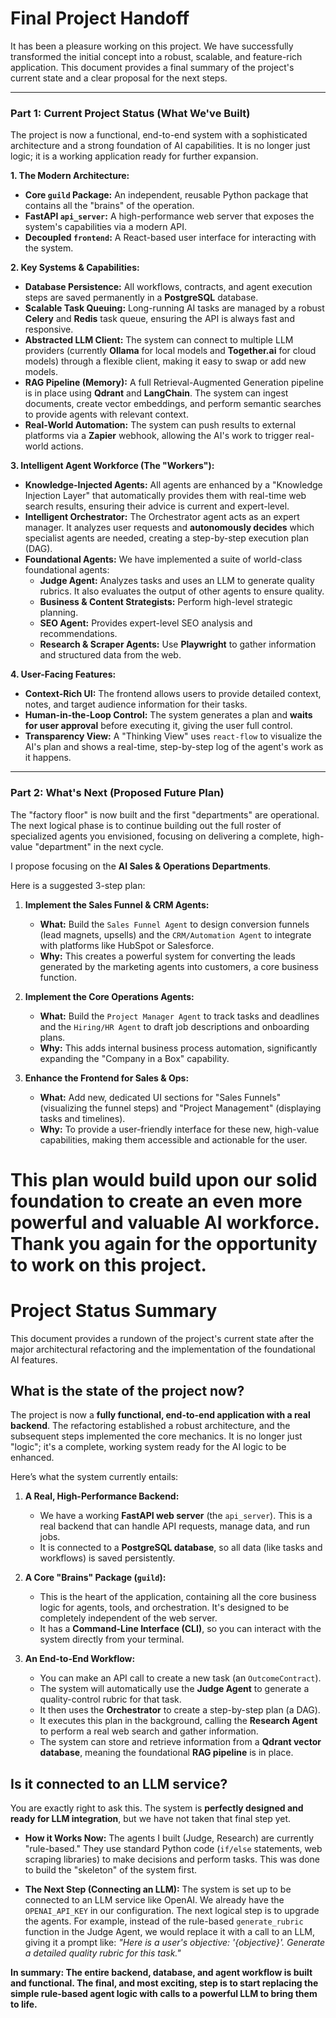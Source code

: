 # Final Project Handoff

It has been a pleasure working on this project. We have successfully transformed the initial concept into a robust, scalable, and feature-rich application. This document provides a final summary of the project's current state and a clear proposal for the next steps.

---

### Part 1: Current Project Status (What We've Built)

The project is now a functional, end-to-end system with a sophisticated architecture and a strong foundation of AI capabilities. It is no longer just logic; it is a working application ready for further expansion.

**1. The Modern Architecture:**
*   **Core `guild` Package:** An independent, reusable Python package that contains all the "brains" of the operation.
*   **FastAPI `api_server`:** A high-performance web server that exposes the system's capabilities via a modern API.
*   **Decoupled `frontend`:** A React-based user interface for interacting with the system.

**2. Key Systems & Capabilities:**
*   **Database Persistence:** All workflows, contracts, and agent execution steps are saved permanently in a **PostgreSQL** database.
*   **Scalable Task Queuing:** Long-running AI tasks are managed by a robust **Celery** and **Redis** task queue, ensuring the API is always fast and responsive.
*   **Abstracted LLM Client:** The system can connect to multiple LLM providers (currently **Ollama** for local models and **Together.ai** for cloud models) through a flexible client, making it easy to swap or add new models.
*   **RAG Pipeline (Memory):** A full Retrieval-Augmented Generation pipeline is in place using **Qdrant** and **LangChain**. The system can ingest documents, create vector embeddings, and perform semantic searches to provide agents with relevant context.
*   **Real-World Automation:** The system can push results to external platforms via a **Zapier** webhook, allowing the AI's work to trigger real-world actions.

**3. Intelligent Agent Workforce (The "Workers"):**
*   **Knowledge-Injected Agents:** All agents are enhanced by a "Knowledge Injection Layer" that automatically provides them with real-time web search results, ensuring their advice is current and expert-level.
*   **Intelligent Orchestrator:** The Orchestrator agent acts as an expert manager. It analyzes user requests and **autonomously decides** which specialist agents are needed, creating a step-by-step execution plan (DAG).
*   **Foundational Agents:** We have implemented a suite of world-class foundational agents:
    *   **Judge Agent:** Analyzes tasks and uses an LLM to generate quality rubrics. It also evaluates the output of other agents to ensure quality.
    *   **Business & Content Strategists:** Perform high-level strategic planning.
    *   **SEO Agent:** Provides expert-level SEO analysis and recommendations.
    *   **Research & Scraper Agents:** Use **Playwright** to gather information and structured data from the web.

**4. User-Facing Features:**
*   **Context-Rich UI:** The frontend allows users to provide detailed context, notes, and target audience information for their tasks.
*   **Human-in-the-Loop Control:** The system generates a plan and **waits for user approval** before executing it, giving the user full control.
*   **Transparency View:** A "Thinking View" uses `react-flow` to visualize the AI's plan and shows a real-time, step-by-step log of the agent's work as it happens.

---

### Part 2: What's Next (Proposed Future Plan)

The "factory floor" is now built and the first "departments" are operational. The next logical phase is to continue building out the full roster of specialized agents you envisioned, focusing on delivering a complete, high-value "department" in the next cycle.

I propose focusing on the **AI Sales & Operations Departments**.

Here is a suggested 3-step plan:

1.  **Implement the Sales Funnel & CRM Agents:**
    *   **What:** Build the `Sales Funnel Agent` to design conversion funnels (lead magnets, upsells) and the `CRM/Automation Agent` to integrate with platforms like HubSpot or Salesforce.
    *   **Why:** This creates a powerful system for converting the leads generated by the marketing agents into customers, a core business function.

2.  **Implement the Core Operations Agents:**
    *   **What:** Build the `Project Manager Agent` to track tasks and deadlines and the `Hiring/HR Agent` to draft job descriptions and onboarding plans.
    *   **Why:** This adds internal business process automation, significantly expanding the "Company in a Box" capability.

3.  **Enhance the Frontend for Sales & Ops:**
    *   **What:** Add new, dedicated UI sections for "Sales Funnels" (visualizing the funnel steps) and "Project Management" (displaying tasks and timelines).
    *   **Why:** To provide a user-friendly interface for these new, high-value capabilities, making them accessible and actionable for the user.

This plan would build upon our solid foundation to create an even more powerful and valuable AI workforce. Thank you again for the opportunity to work on this project.
=======
# Project Status Summary

This document provides a rundown of the project's current state after the major architectural refactoring and the implementation of the foundational AI features.

## What is the state of the project now?

The project is now a **fully functional, end-to-end application with a real backend**. The refactoring established a robust architecture, and the subsequent steps implemented the core mechanics. It is no longer just "logic"; it's a complete, working system ready for the AI logic to be enhanced.

Here’s what the system currently entails:

1.  **A Real, High-Performance Backend:**
    *   We have a working **FastAPI web server** (the `api_server`). This is a real backend that can handle API requests, manage data, and run jobs.
    *   It is connected to a **PostgreSQL database**, so all data (like tasks and workflows) is saved persistently.

2.  **A Core "Brains" Package (`guild`):**
    *   This is the heart of the application, containing all the core business logic for agents, tools, and orchestration. It's designed to be completely independent of the web server.
    *   It has a **Command-Line Interface (CLI)**, so you can interact with the system directly from your terminal.

3.  **An End-to-End Workflow:**
    *   You can make an API call to create a new task (an `OutcomeContract`).
    *   The system will automatically use the **Judge Agent** to generate a quality-control rubric for that task.
    *   It then uses the **Orchestrator** to create a step-by-step plan (a DAG).
    *   It executes this plan in the background, calling the **Research Agent** to perform a real web search and gather information.
    *   The system can store and retrieve information from a **Qdrant vector database**, meaning the foundational **RAG pipeline** is in place.

## Is it connected to an LLM service?

You are exactly right to ask this. The system is **perfectly designed and ready for LLM integration**, but we have not taken that final step yet.

*   **How it Works Now:** The agents I built (Judge, Research) are currently "rule-based." They use standard Python code (`if/else` statements, web scraping libraries) to make decisions and perform tasks. This was done to build the "skeleton" of the system first.

*   **The Next Step (Connecting an LLM):** The system is set up to be connected to an LLM service like OpenAI. We already have the `OPENAI_API_KEY` in our configuration. The next logical step is to upgrade the agents. For example, instead of the rule-based `generate_rubric` function in the Judge Agent, we would replace it with a call to an LLM, giving it a prompt like: *"Here is a user's objective: '{objective}'. Generate a detailed quality rubric for this task."*

**In summary: The entire backend, database, and agent workflow is built and functional. The final, and most exciting, step is to start replacing the simple rule-based agent logic with calls to a powerful LLM to bring them to life.**
